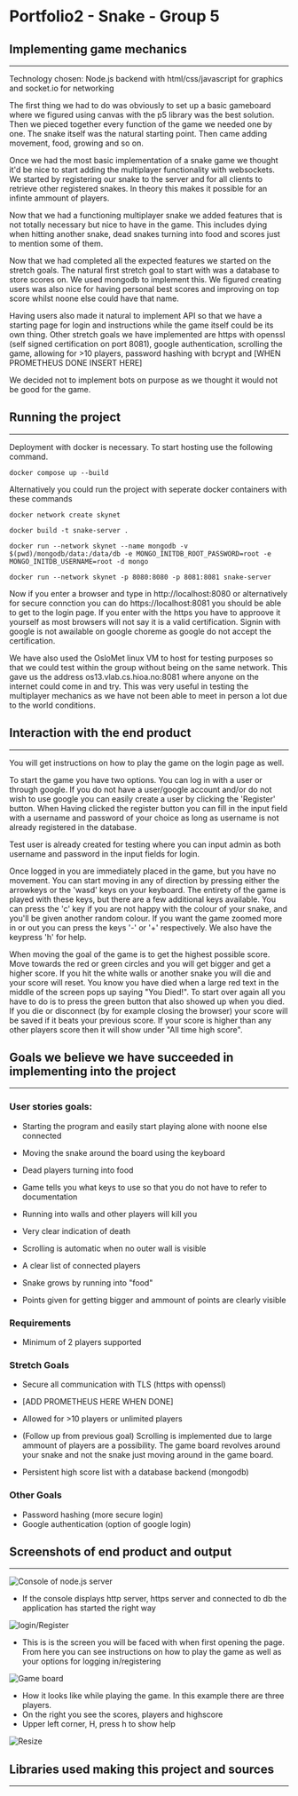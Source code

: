 # Portfolio2 - Snake - Group 5

## Implementing game mechanics
___

Technology chosen: Node.js backend with html/css/javascript for graphics and socket.io for networking 

The first thing we had to do was obviously to set up a basic gameboard where we figured using canvas with the p5 library was the best solution. Then we pieced together every function of the game we needed one by one. The snake itself was the natural starting point. Then came adding movement, food, growing and so on.

Once we had the most basic implementation of a snake game we thought it'd be nice to start adding the multiplayer functionality with websockets. We started by registering our snake to the server and for all clients to retrieve other registered snakes. In theory this makes it possible for an infinte ammount of players.

Now that we had a functioning multiplayer snake we added features that is not totally necessary but nice to have in the game. This includes dying when hitting another snake, dead snakes turning into food and scores just to mention some of them.

Now that we had completed all the expected features we started on the stretch goals. The natural first stretch goal to start with was a database to store scores on. We used mongodb to implement this. We figured creating users was also nice for having personal best scores and improving on top score whilst noone else could have that name.

Having users also made it natural to implement API so that we have a starting page for login and instructions while the game itself could be its own thing. Other stretch goals we have implemented are https with openssl (self signed certification on port 8081), google authentication, scrolling the game, allowing for >10 players, password hashing with bcrypt and [WHEN PROMETHEUS DONE INSERT HERE] 

We decided not to implement bots on purpose as we thought it would not be good for the game. 



## Running the project
___

Deployment with docker is necessary. To start hosting use the following command.

```
docker compose up --build
```

Alternatively you could run the project with seperate docker containers with these commands

```
docker network create skynet

docker build -t snake-server . 

docker run --network skynet --name mongodb -v $(pwd)/mongodb/data:/data/db -e MONGO_INITDB_ROOT_PASSWORD=root -e MONGO_INITDB_USERNAME=root -d mongo

docker run --network skynet -p 8080:8080 -p 8081:8081 snake-server
```

Now if you enter a browser and type in http://localhost:8080 or alternatively for secure connction you can do https://localhost:8081 you should be able to get to the login page. If you enter with the https you have to approove it yourself as most browsers will not say it is a valid certification. Signin with google is not awailable on google choreme as google do not accept the certification.

We have also used the OsloMet linux VM to host for testing purposes so that we could test within the group without being on the same network. This gave us the address os13.vlab.cs.hioa.no:8081 where anyone on the internet could come in and try. This was very useful in testing the multiplayer mechanics as we have not been able to meet in person a lot due to the world conditions.

## Interaction with the end product
___

You will get instructions on how to play the game on the login page as well.

To start the game you have two options. You can log in with a user or through google. If you do not have a user/google account and/or do not wish to use google you can easily create a user by clicking the 'Register' button. When Having clicked the register button you can fill in the input field with a username and password of your choice as long as username is not already registered in the database.

Test user is already created for testing where you can input admin as both username and password in the input fields for login.

Once logged in you are immediately placed in the game, but you have no movement. You can start moving in any of direction by pressing either the arrowkeys or the 'wasd' keys on your keyboard. The entirety of the game is played with these keys, but there are a few additional keys available. You can press the 'c' key if you are not happy with the colour of your snake, and you'll be given another random colour. If you want the game zoomed more in or out you can press the keys '-' or '+' respectively. We also have the keypress 'h' for help. 

When moving the goal of the game is to get the highest possible score. Move towards the red or green circles and you will get bigger and get a higher score. If you hit the white walls or another snake you will die and your score will reset. You know you have died when a large red text in the middle of the screen pops up saying "You Died!". To start over again all you have to do is to press the green button that also showed up when you died. If you die or disconnect (by for example closing the browser) your score will be saved if it beats your previous score. If your score is higher than any other players score then it will show under "All time high score".

## Goals we believe we have succeeded in implementing into the project
___

### User stories goals:

- Starting the program and easily start playing alone with noone else connected

- Moving the snake around the board using the keyboard

- Dead players turning into food

- Game tells you what keys to use so that you do not have to refer to documentation

- Running into walls and other players will kill you

- Very clear indication of death

- Scrolling is automatic when no outer wall is visible

- A clear list of connected players

- Snake grows by running into "food"

- Points given for getting bigger and ammount of points are clearly visible

### Requirements

- Minimum of 2 players supported

### Stretch Goals

- Secure all communication with TLS (https with openssl)

- [ADD PROMETHEUS HERE WHEN DONE]

- Allowed for >10 players or unlimited players

- (Follow up from previous goal) Scrolling is implemented due to large ammount of players are a possibility. The game board revolves around your snake and not the snake just moving around in the game board.

- Persistent high score list with a database backend (mongodb)

### Other Goals

- Password hashing (more secure login)
- Google authentication (option of google login)

## Screenshots of end product and output
___

![Console of node.js server](./MediaReadme/console.png)
- If the console displays http server, https server and connected to db the application has started the right way

![login/Register](./MediaReadme/login:register.png)
- This is is the screen you will be faced with when first opening the page. From here you can see instructions on how to play the game as well as your options for logging in/registering

![Game board](./MediaReadme/board.png)
- How it looks like while playing the game. In this example there are three players.
- On the right you see the scores, players and highscore
- Upper left corner, H, press h to show help


![Resize](./MediaReadme/resize.gif)

## Libraries used making this project and sources
___
